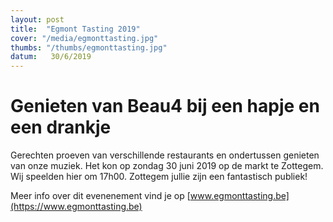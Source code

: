 ```yaml
---
layout: post
title:  "Egmont Tasting 2019"
cover: "/media/egmonttasting.jpg"
thumbs: "/thumbs/egmonttasting.jpg"
datum:   30/6/2019
---
```


# Genieten van Beau4 bij een hapje en een drankje

Gerechten proeven van verschillende restaurants en ondertussen genieten van onze muziek. Het kon op zondag 30 juni 2019 op de markt te Zottegem.
Wij speelden hier om 17h00.
Zottegem jullie zijn een fantastisch publiek!

Meer info over dit evenenement vind je op [www.egmonttasting.be](https://www.egmonttasting.be)